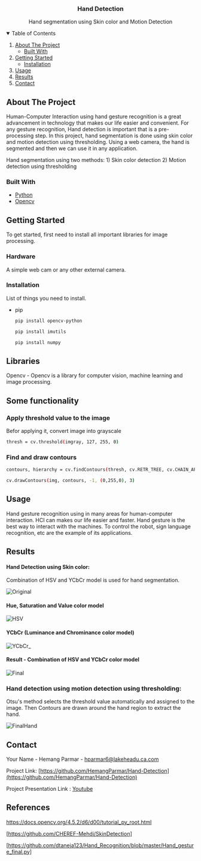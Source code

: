 <!-- PROJECT LOGO -->
<br />
<p align="center">
  <h3 align="center">Hand Detection</h3>

  <p align="center">
    Hand segmentation using Skin color and Motion Detection
    <br />
  </p>
</p>

<!-- TABLE OF CONTENTS -->
<details open="open">
  <summary>Table of Contents</summary>
  <ol>
    <li>
      <a href="#about-the-project">About The Project</a>
      <ul>
        <li><a href="#built-with">Built With</a></li>
      </ul>
    </li>
    <li>
      <a href="#getting-started">Getting Started</a>
      <ul>
        <li><a href="#installation">Installation</a></li>
      </ul>
    </li>
    <li><a href="#usage">Usage</a></li>
    <li><a href="#results">Results</a></li>
    <li><a href="#contact">Contact</a></li>
  </ol>
</details>

<!-- ABOUT THE PROJECT -->
## About The Project

Human-Computer Interaction using hand gesture recognition is a great advancement in technology that makes our life easier and convenient. For any gesture recognition, Hand detection is important that is a pre-processing step. In this project, hand segmentation is done using skin color and motion detection using thresholding. Using a web camera, the hand is segmented and then we can use it in any application. 

Hand segmentation using two methods: 1) Skin color detection 2) Motion detection using thresholding

### Built With

* [Python](https://www.python.org/)
* [Opencv](https://opencv.org/)

<!-- GETTING STARTED -->
## Getting Started

To get started, first need to install all important libraries for image processing. 

### Hardware

A simple web cam or any other external camera. 

### Installation

List of things you need to install.
* pip

  ```sh
  pip install opencv-python 
  ```
  ```sh
  pip install imutils
  ```
  ```sh
  pip install numpy
  ```
## Libraries

Opencv - Opencv is a library for computer vision, machine learning and image processing.

## Some functionality
### Apply threshold value to the image

Befor applying it, convert image into grayscale
```sh
thresh = cv.threshold(imgray, 127, 255, 0)
```
### Find and draw contours

```sh
contours, hierarchy = cv.findContours(thresh, cv.RETR_TREE, cv.CHAIN_APPROX_SIMPLE)
```

```sh
cv.drawContours(img, contours, -1, (0,255,0), 3)
```

###

<!-- USAGE EXAMPLES -->
## Usage

Hand gesture recognition using in many areas for human-computer interaction. HCI can makes our life easier and faster. Hand gesture is the best way to interact with the machines. To control the robot, sign language recognition, etc are the example of its applications.

## Results

#### Hand Detection using Skin color:

Combination of HSV and YCbCr model is used for hand segmentation. 

![Original](https://user-images.githubusercontent.com/77574279/129291577-cc314ea2-12ba-4bde-96b3-85eef7a1b4a3.jpg)

#### Hue, Saturation and Value color model

![HSV](https://user-images.githubusercontent.com/77574279/129238612-b716ac3b-d889-46cd-8473-36d1e5a389ca.jpg)

#### YCbCr (Luminance and Chrominance color model)
![YCbCr_](https://user-images.githubusercontent.com/77574279/129238674-44d13cb4-9dcc-4287-a3bb-aff4585116b7.jpg)

#### Result - Combination of HSV and YCbCr color model
![Final](https://user-images.githubusercontent.com/77574279/129238720-0c24c948-7b43-4e14-82d4-b8fb3443ab95.jpg)


### Hand detection using motion detection using thresholding:

Otsu's method selects the threshold value automatically and assigned to the image. Then Contours are drawn around the hand region to extract the hand. 

![FinalHand](https://user-images.githubusercontent.com/77574279/129291504-b88ea04b-41dc-4f17-99b8-dd5d7bf3ad0a.jpeg)


<!-- CONTACT -->
## Contact

Your Name - Hemang Parmar - hparmar6@lakeheadu.ca.com

Project Link: [https://github.com/HemangParmar/Hand-Detection](https://github.com/HemangParmar/Hand-Detection)

Project Presentation Link : [Youtube](https://youtu.be/2rlejWirJXg)


## References

https://docs.opencv.org/4.5.2/d6/d00/tutorial_py_root.html

[https://github.com/CHEREF-Mehdi/SkinDetection]

[https://github.com/dtaneja123/Hand_Recognition/blob/master/Hand_gesture_final.py]
